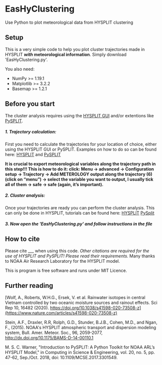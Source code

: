 # EasHyClustering
Use Python to plot meteorological data from HYSPLIT clustering

## Setup
This is a very simple code to help you plot cluster trajectories made in HYSPLIT **_with_ meteorological information**. Simply download 'EasHyClustering.py'.

You also need: 
- NumPy >= 1.19.1
- Matplotlib >= 3.2.2
- Basemap >= 1.2.1

## Before you start
The cluster analysis requires using the [HYSPLIT GUI](https://www.ready.noaa.gov/HYSPLIT.php) and/or extentions like [PySPLIT](https://github.com/mscross/pysplit). 


##### 1. Trajectory calculation:
First you need to calculate the trajectories for your location of choice, either using the HYSPLIT GUI or PySPLIT. 
Examples on how to do so can be found here:
[HYSPLIT](https://www.ready.noaa.gov/documents/Videos/Video/test_traj.mp4) and [PySPLIT](https://github.com/mscross/pysplit/blob/master/docs/examples/bulk_trajgen_example.py)

**It is crucial to export meteorological variables along the trajectory path in this step!!!
This is how to do it:
  click: Menu -> advanced -> Configuration setup -> Trajectory -> Add METEROLOGY output along the trajectory (6) (click on “menu”) 
  -> select the variable you want to output, I usually tick all of them -> safe -> safe (again, it’s important).** 



##### 2. Cluster analysis:
Once your trajectories are ready you can perform the cluster analysis. This can only be done in HYSPLIT, tutorials can be found here:
[HYSPLIT](https://www.ready.noaa.gov/documents/Videos/Video/traj_clus.mp4)
[PySplit](https://github.com/mscross/pysplit/blob/master/docs/examples/hysplit_clustering.py)


##### 3. Now open the 'EasHyClustering.py' and follow instructions in the file

## How to cite

Please cite ___ when using this code. _Other citations are required for the use of HYSPLIT and PySPLIT! Please read their requirements._
Many thanks to NOAA Air Research Laboratory for the HYSPLIT model.

This is program is free software and runs under MIT Licence.

## Further reading
[Wolf, A., Roberts, W.H.G., Ersek, V. et al. Rainwater isotopes in central Vietnam controlled by two oceanic moisture sources and rainout effects. Sci Rep 10, 16482 (2020). https://doi.org/10.1038/s41598-020-73508-z](https://www.nature.com/articles/s41598-020-73508-z)

Stein, A.F., Draxler, R.R, Rolph, G.D., Stunder, B.J.B., Cohen, M.D., and Ngan, F., (2015). NOAA's HYSPLIT atmospheric transport and dispersion modeling system, Bull. Amer. Meteor. Soc., 96, 2059-2077, http://dx.doi.org/10.1175/BAMS-D-14-00110.1

M. S. C. Warner, "Introduction to PySPLIT: A Python Toolkit for NOAA ARL’s HYSPLIT Model," in Computing in Science & Engineering, vol. 20, no. 5, pp. 47-62, Sep./Oct. 2018, doi: 10.1109/MCSE.2017.3301549.
